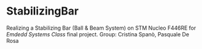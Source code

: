# StabilizingBar

Realizing a Stabilizing Bar (Ball & Beam System) on STM Nucleo F446RE for _Emdedd Systems Class_ final project.
Group: Cristina Spanò, Pasquale De Rosa
